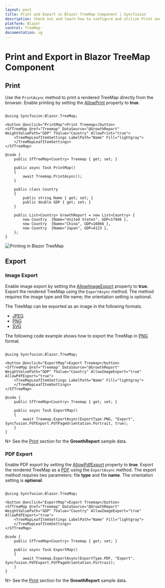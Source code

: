 ```yaml
---
layout: post
title: Print and Export in Blazor TreeMap Component | Syncfusion
description: Check out and learn how to configure and utilize Print and Export feature in the Syncfusion Blazor TreeMap component.
platform: Blazor
control: TreeMap
documentation: ug
---
```


# Print and Export in Blazor TreeMap Component

## Print

Use the `PrintAsync` method to print a rendered TreeMap directly from the browser. Enable printing by setting the [AllowPrint](https://help.syncfusion.com/cr/blazor/Syncfusion.Blazor.TreeMap.SfTreeMap-1.html#Syncfusion_Blazor_TreeMap_SfTreeMap_1_AllowPrint) property to **true**.

```cshtml

@using Syncfusion.Blazor.TreeMap;

<button @onclick="PrintMap">Print Treemap</button>
<SfTreeMap @ref="Treemap" DataSource="@GrowthReport" WeightValuePath="GDP" TValue="Country" AllowPrint="true">
    <TreeMapLeafItemSettings LabelPath="Name" Fill="lightgray">
    </TreeMapLeafItemSettings>
</SfTreeMap>

@code {
    public SfTreeMap<Country> Treemap { get; set; }

    public async Task PrintMap()
    {
        await Treemap.PrintAsync();
    }

    public class Country
    {
        public string Name { get; set; }
        public double GDP { get; set; }
    }

    public List<Country> GrowthReport = new List<Country> {
        new Country  {Name="United States", GDP=17946 },
        new Country  {Name="China", GDP=10866 },
        new Country  {Name="Japan", GDP=4123 },
    };
}

```

![Printing in Blazor TreeMap](./images/Print/blazor-treemap-printing.png)

## Export

### Image Export

Enable image export by setting the [AllowImageExport](https://help.syncfusion.com/cr/blazor/Syncfusion.Blazor.TreeMap.SfTreeMap-1.html#Syncfusion_Blazor_TreeMap_SfTreeMap_1_AllowImageExport) property to **true**. Export the rendered TreeMap using the `ExportAsync` method. The method requires the image type and file name; the orientation setting is optional.

The TreeMap can be exported as an image in the following formats.

* [JPEG](https://help.syncfusion.com/cr/blazor/Syncfusion.Blazor.TreeMap.ExportType.html#Syncfusion_Blazor_TreeMap_ExportType_JPEG)
* [PNG](https://help.syncfusion.com/cr/blazor/Syncfusion.Blazor.TreeMap.ExportType.html#Syncfusion_Blazor_TreeMap_ExportType_PNG)
* [SVG](https://help.syncfusion.com/cr/blazor/Syncfusion.Blazor.TreeMap.ExportType.html#Syncfusion_Blazor_TreeMap_ExportType_SVG)

The following code example shows how to export the TreeMap in [PNG](https://help.syncfusion.com/cr/blazor/Syncfusion.Blazor.TreeMap.ExportType.html#Syncfusion_Blazor_TreeMap_ExportType_PNG) format.

```cshtml

@using Syncfusion.Blazor.TreeMap;

<button @onclick="ExportMap">Export Treemap</button>
<SfTreeMap @ref="Treemap" DataSource="@GrowthReport" WeightValuePath="GDP" TValue="Country" AllowImageExport="true" AllowPdfExport="true">
    <TreeMapLeafItemSettings LabelPath="Name" Fill="lightgray">
    </TreeMapLeafItemSettings>
</SfTreeMap>

@code {
    public SfTreeMap<Country> Treemap { get; set; }

    public async Task ExportMap()
    {
        await Treemap.ExportAsync(ExportType.PNG, "Export", Syncfusion.PdfExport.PdfPageOrientation.Portrait, true);
    }
}

```

N> See the [Print](#print) section for the **GrowthReport** sample data.

### PDF Export

Enable PDF export by setting the [AllowPdfExport](https://help.syncfusion.com/cr/blazor/Syncfusion.Blazor.TreeMap.SfTreeMap-1.html#Syncfusion_Blazor_TreeMap_SfTreeMap_1_AllowPdfExport) property to **true**. Export the rendered TreeMap as a [PDF](https://help.syncfusion.com/cr/blazor/Syncfusion.Blazor.TreeMap.ExportType.html#Syncfusion_Blazor_TreeMap_ExportType_PDF) using the `ExportAsync` method. The export method requires two parameters: file **type** and file **name**. The orientation setting is **optional**.

```cshtml

@using Syncfusion.Blazor.TreeMap;

<button @onclick="ExportMap">Export Treemap</button>
<SfTreeMap @ref="Treemap" DataSource="@GrowthReport" WeightValuePath="GDP" TValue="Country" AllowImageExport="true" AllowPdfExport="true">
    <TreeMapLeafItemSettings LabelPath="Name" Fill="lightgray">
    </TreeMapLeafItemSettings>
</SfTreeMap>

@code {
    public SfTreeMap<Country> Treemap { get; set; }

    public async Task ExportMap()
    {
        await Treemap.ExportAsync(ExportType.PDF, "Export", Syncfusion.PdfExport.PdfPageOrientation.Portrait);
    }
}

```

N> See the [Print](#print) section for the **GrowthReport** sample data.
